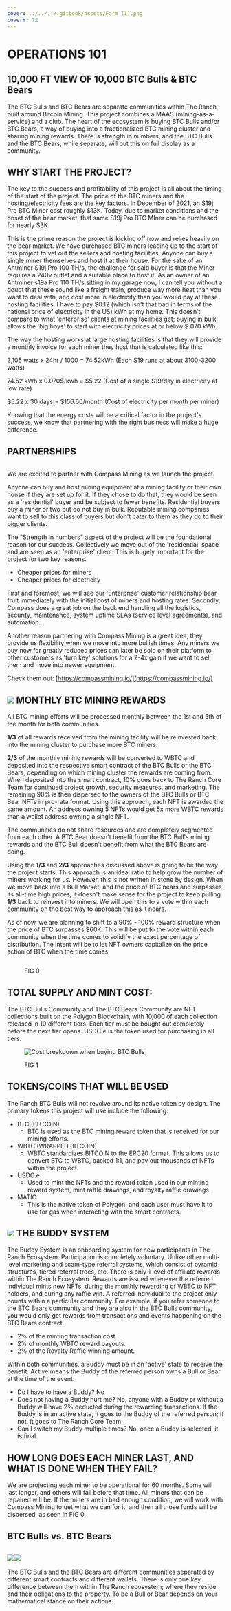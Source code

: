 ```yaml
---
cover: ../../../.gitbook/assets/Farm (1).png
coverY: 72
---
```


# OPERATIONS 101

## 10,000 FT VIEW OF 10,000 BTC Bulls & BTC Bears

The BTC Bulls and BTC Bears are separate communities within The Ranch, built around Bitcoin Mining. This project combines a MAAS (mining-as-a-service) and a club. The heart of the ecosystem is buying BTC Bulls and/or BTC Bears, a way of buying into a fractionalized BTC mining cluster and sharing mining rewards.  There is strength in numbers, and the BTC Bulls and the BTC Bears, while separate, will put this on full display as a community.&#x20;

## WHY START THE PROJECT?

The key to the success and profitability of this project is all about the timing of the start of the project. The price of the BTC miners and the hosting/electricity fees are the key factors. In December of 2021, an S19j Pro BTC Miner cost roughly $13K. Today, due to market conditions and the onset of the bear market, that same S19j Pro BTC MIner can be purchased for nearly $3K.&#x20;

This is the prime reason the project is kicking off now and relies heavily on the bear market. We have purchased BTC miners leading up to the start of this project to vet out the sellers and hosting facilities. Anyone can buy a single miner themselves and host it at their house. For the sake of an Antminer S19j Pro 100 TH/s, the challenge for said buyer is that the Miner requires a 240v outlet and a suitable place to host it. As an owner of an Antminer s19a Pro 110 TH/s sitting in my garage now, I can tell you without a doubt that these sound like a freight train, produce way more heat than you want to deal with, and cost more in electricity than you would pay at these hosting facilities. I have to pay $0.12 (which isn't that bad in terms of the national price of electricity in the US) kWh at my home. This doesn't compare to what 'enterprise' clients at mining facilities get; buying in bulk allows the 'big boys' to start with electricity prices at or below $.070 kWh. &#x20;

The way the hosting works at large hosting facilities is that they will provide a monthly invoice for each miner they host that is calculated like this:&#x20;



3,105 watts x 24hr / 1000 = 74.52kWh                (Each S19 runs at about 3100-3200 watts)

74.52 kWh x 0.070$/kwh = $5.22                        (Cost of a single S19/day in electricity at low rate)

$5.22 x 30 days = $156.60/month                      (Cost of electricity per month per miner)



Knowing that the energy costs will be a critical factor in the project's success, we know that partnering with the right business will make a huge difference.&#x20;

## PARTNERSHIPS

<figure><img src="../../../.gitbook/assets/image (3) (4) (1).png" alt=""><figcaption></figcaption></figure>

We are excited to partner with Compass Mining as we launch the project.&#x20;

Anyone can buy and host mining equipment at a mining facility or their own house if they are set up for it. If they chose to do that, they would be seen as a 'residential' buyer and be subject to fewer benefits. Residential buyers buy a miner or two but do not buy in bulk. Reputable mining companies want to sell to this class of buyers but don't cater to them as they do to their bigger clients.&#x20;

The "Strength in numbers" aspect of the project will be the foundational reason for our success. Collectively we move out of the 'residential' space and are seen as an 'enterprise' client. This is hugely important for the project for two key reasons.&#x20;

* Cheaper prices for miners&#x20;
* Cheaper prices for electricity&#x20;

First and foremost, we will see our 'Enterprise' customer relationship bear fruit immediately with the initial cost of miners and hosting rates. Secondly, Compass does a great job on the back end handling all the logistics, security, maintenance, system uptime SLAs (service level agreements), and automation.&#x20;

Another reason partnering with Compass Mining is a great idea, they provide us flexibility when we move into more bullish times. Any miners we buy now for greatly reduced prices can later be sold on their platform to other customers as 'turn key' solutions for a 2-4x gain if we want to sell them and move into newer equipment.&#x20;

Check them out: [https://compassmining.io/](https://compassmining.io/)



## ![](<../../../.gitbook/assets/Compounding Illustration.svg>) MONTHLY BTC MINING REWARDS

All BTC mining efforts will be processed monthly between the 1st and 5th of the month for both communities.&#x20;

**1/3** of all rewards received from the mining facility will be reinvested back into the mining cluster to purchase more BTC miners.&#x20;

**2/3** of the monthly mining rewards will be converted to WBTC and deposited into the respective smart contract of the BTC Bulls or the BTC Bears, depending on which mining cluster the rewards are coming from. When deposited into the smart contract, 10% goes back to The Ranch Core Team for continued project growth, security measures, and marketing. The remaining 90% is then dispersed to the owners of the BTC Bulls or BTC Bear NFTs in pro-rata format. Using this approach, each NFT is awarded the same amount. An address owning 5 NFTs would get 5x more WBTC rewards than a wallet address owning a single NFT.

The communities do not share resources and are completely segmented from each other. A BTC Bear doesn't benefit from the BTC Bull's mining rewards and the BTC Bull doesn't benefit from what the BTC Bears are doing.&#x20;



Using the **1/3** and **2/3** approaches discussed above is going to be the way the project starts. This approach is an ideal ratio to help grow the number of miners working for us. However, this is not written in stone by design. When we move back into a Bull Market, and the price of BTC nears and surpasses its all-time high prices, it doesn't make sense for the project to keep pulling **1/3** back to reinvest into miners. We will open this to a vote within each community on the best way to approach this as it nears.

As of now, we are planning to shift to a 90% - 100% reward structure when the price of BTC surpasses $60K. This will be put to the vote within each community when the time comes to solidify the exact percentage of distribution. The intent will be to let NFT owners capitalize on the price action of BTC when the time comes.&#x20;

<figure><img src="../../../.gitbook/assets/image (19).png" alt=""><figcaption><p>FIG 0</p></figcaption></figure>

## TOTAL SUPPLY AND MINT COST:

The BTC Bulls Community and The BTC Bears Community are NFT collections built on the Polygon Blockchain, with 10,000 of each collection released in 10 different tiers. Each tier must be bought out completely before the next tier opens. USDC.e is the token used for purchasing in all tiers.&#x20;

<figure><img src="../../../.gitbook/assets/image (1) (3) (1).png" alt="Cost breakdown when buying BTC Bulls"><figcaption><p>FIG 1</p></figcaption></figure>

## TOKENS/COINS THAT WILL BE USED&#x20;

The Ranch BTC Bulls will not revolve around its native token by design. The primary tokens this project will use include the following:

* BTC (BITCOIN)
  * BTC is used as the BTC mining reward token that is received for our mining efforts.&#x20;
* WBTC (WRAPPED BITCOIN)
  * WBTC standardizes BITCOIN to the ERC20 format. This allows us to convert BTC to WBTC,  backed 1:1, and pay out thousands of NFTs within the project.&#x20;
* USDC.e&#x20;
  * Used to mint the NFTs and the reward token used in our minting reward system, mint raffle drawings, and royalty raffle drawings.&#x20;
* MATIC &#x20;
  * This is the native token of Polygon, and each user must have it to use for gas when interacting with the smart contracts.&#x20;

## ![](<../../../.gitbook/assets/Buddy System.svg>) **THE BUDDY SYSTEM**

The Buddy System is an onboarding system for new participants in The Ranch Ecosystem. Participation is completely voluntary. Unlike other multi-level marketing and scam-type referral systems, which consist of pyramid structures, tiered referral trees, etc. There is only 1 level of affiliate rewards within The Ranch Ecosystem. Rewards are issued whenever the referred individual mints new NFTs, during the monthly rewarding of WBTC to NFT holders, and during any raffle win. A referred individual to the project only counts within a particular community. For example, if you refer someone to the BTC Bears community and they are also in the BTC Bulls community, you would only get rewards from transactions and events happening on the BTC Bears contract.

* 2% of the minting transaction cost.
* 2% of monthly WBTC reward payouts.
* 2% of the Royalty Raffle winning amount.&#x20;



Within both communities, a Buddy must be in an 'active' state to receive the benefit. Active means the Buddy of the referred person owns a Bull or Bear at the time of the event.&#x20;

* Do I have to have a Buddy? No
* Does not having a Buddy hurt me? No, anyone with a Buddy or without a Buddy will have 2% deducted during the rewarding transactions. If the Buddy is in an active state, it goes to the Buddy of the referred person; if not, it goes to The Ranch Core Team.
* Can I switch my Buddy multiple times? No, once a Buddy is selected, it is final. &#x20;

## HOW LONG DOES EACH MINER LAST, AND WHAT IS DONE WHEN THEY FAIL?

We are projecting each miner to be operational for 60 months. Some will last longer, and others will fail before that time. All miners that can be repaired will be. If the miners are in bad enough condition, we will work with Compass Mining to get what we can for it, and then all those funds will be dispersed, as seen in FIG 0.&#x20;



## BTC Bulls vs. BTC Bears

## ![](../../../.gitbook/assets/82.png)![](<../../../.gitbook/assets/invisible2-modified (4).png>)



The BTC Bulls and the BTC Bears are different communities separated by different smart contracts and different wallets. There is only one key difference between them within The Ranch ecosystem; where they reside and their obligations to the property. To be a Bull or Bear depends on your mathematical stance on their actions.&#x20;

&#x20;



